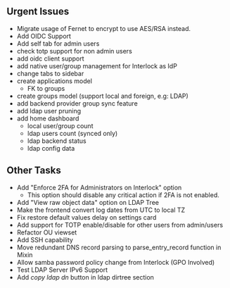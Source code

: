 ## Urgent Issues
* Migrate usage of Fernet to encrypt to use AES/RSA instead.
* Add OIDC Support
* Add self tab for admin users
* check totp support for non admin users
* add oidc client support
* add native user/group management for Interlock as IdP
* change tabs to sidebar
* create applications model
	* FK to groups
* create groups model (support local and foreign, e.g: LDAP)
* add backend provider group sync feature
* add ldap user pruning
* add home dashboard
	* local user/group count
	* ldap users count (synced only)
	* ldap backend status
	* ldap config data

## Other Tasks
* Add "Enforce 2FA for Administrators on Interlock" option
	* This option should disable any critical action if 2FA is not enabled.
* Add "View raw object data" option on LDAP Tree
* Make the frontend convert log dates from UTC to local TZ <done>
* Fix restore default values delay on settings card <done>
* Add support for TOTP enable/disable for other users from admin/users
* Refactor OU viewset
* Add SSH capability
* Move redundant DNS record parsing to parse_entry_record function in Mixin
* Allow samba password policy change from Interlock (GPO Involved)
* Test LDAP Server IPv6 Support
* Add *copy ldap dn* button in ldap dirtree section
